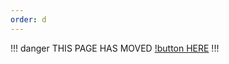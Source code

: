 ```yaml
---
order: d
---
```

!!! danger
THIS PAGE HAS MOVED [!button HERE](https://sdlink.fdd-docs.com/bot-commands/)
!!!
